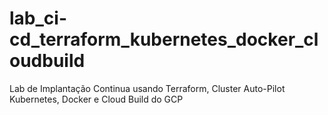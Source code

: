 # lab_ci-cd_terraform_kubernetes_docker_cloudbuild
Lab de Implantação Continua usando Terraform, Cluster Auto-Pilot Kubernetes, Docker e Cloud Build do GCP
